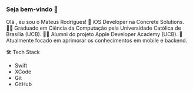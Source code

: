 ### Seja bem-vindo 👋

Olá , eu sou o Mateus Rodrigues!
🔭 iOS Developer na Concrete Solutions.
🧑‍🎓 Graduado em Ciência da Computação pela Universidade Católica de Brasília (UCB).
👨‍💻 Alumni do projeto Apple Developer Academy (UCB).
🌱 Atualmente focado em aprimorar os conhecimentos em mobile e backend.



🛠  Tech Stack

- Swift  
- XCode  
- Git  
- GitHub 

